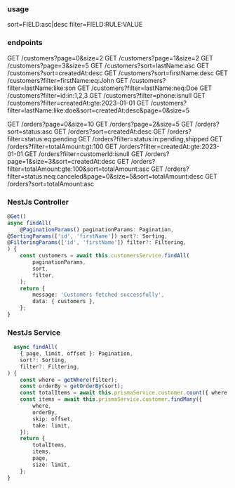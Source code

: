 ### usage 
sort=FIELD:asc|desc
filter=FIELD:RULE:VALUE

### endpoints
GET /customers?page=0&size=2
GET /customers?page=1&size=2
GET /customers?page=3&size=5
GET /customers?sort=lastName:asc
GET /customers?sort=createdAt:desc
GET /customers?sort=firstName:desc
GET /customers?filter=firstName:eq:John
GET /customers?filter=lastName:like:son
GET /customers?filter=lastName:neq:Doe
GET /customers?filter=id:in:1,2,3
GET /customers?filter=phone:isnull
GET /customers?filter=createdAt:gte:2023-01-01
GET /customers?filter=lastName:like:doe&sort=createdAt:desc&page=0&size=5


GET /orders?page=0&size=10
GET /orders?page=2&size=5
GET /orders?sort=status:asc
GET /orders?sort=createdAt:desc
GET /orders?filter=status:eq:pending
GET /orders?filter=status:in:pending,shipped
GET /orders?filter=totalAmount:gt:100
GET /orders?filter=createdAt:gte:2023-01-01
GET /orders?filter=customerId:isnull
GET /orders?page=1&size=3&sort=createdAt:desc
GET /orders?filter=totalAmount:gte:100&sort=totalAmount:asc
GET /orders?filter=status:neq:canceled&page=0&size=5&sort=totalAmount:desc
GET /orders?sort=totalAmount:asc

### NestJs Controller 
```typescript
@Get()
async findAll(
    @PaginationParams() paginationParams: Pagination,
@SortingParams(['id', 'firstName']) sort?: Sorting,
@FilteringParams(['id', 'firstName']) filter?: Filtering,
) {
    const customers = await this.customersService.findAll(
        paginationParams,
        sort,
        filter,
    );
    return {
        message: 'Customers fetched successfully',
        data: { customers },
    };
}

```
### NestJs Service
```typescript
  async findAll(
    { page, limit, offset }: Pagination,
    sort?: Sorting,
    filter?: Filtering,
) {
    const where = getWhere(filter);
    const orderBy = getOrderBy(sort);
    const totalItems = await this.prismaService.customer.count({ where });
    const items = await this.prismaService.customer.findMany({
        where,
        orderBy,
        skip: offset,
        take: limit,
    });
    return {
        totalItems,
        items,
        page,
        size: limit,
    };
}

```
